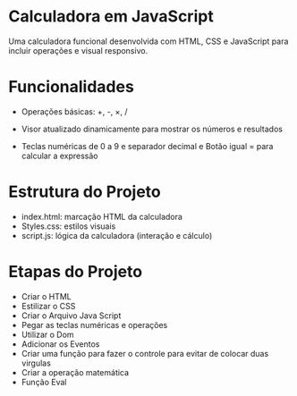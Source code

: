 

# Calculadora em JavaScript


Uma calculadora funcional desenvolvida com HTML, CSS e JavaScript  para incluir operações e visual responsivo.


# Funcionalidades

- Operações básicas: +, -, ×, /

- Visor atualizado dinamicamente para mostrar os números e resultados

- Teclas numéricas de 0 a 9 e separador decimal e Botão igual = para calcular a expressão


# Estrutura do Projeto

- index.html: marcação HTML da calculadora
- Styles.css: estilos visuais
- script.js: lógica da calculadora (interação e cálculo)


# Etapas do Projeto

- Criar o HTML
- Estilizar o CSS
- Criar o Arquivo Java Script
- Pegar as teclas numéricas e operações
- Utilizar o Dom
- Adicionar os Eventos
- Criar uma função para fazer o controle para evitar de colocar duas virgulas
- Criar a operação matemática
- Função Eval





